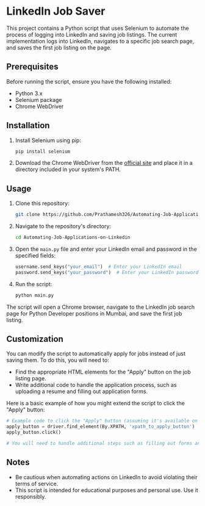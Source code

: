# LinkedIn Job Saver

This project contains a Python script that uses Selenium to automate the process of logging into LinkedIn and saving job listings. The current implementation logs into LinkedIn, navigates to a specific job search page, and saves the first job listing on the page. 

## Prerequisites

Before running the script, ensure you have the following installed:

- Python 3.x
- Selenium package
- Chrome WebDriver

## Installation

1. Install Selenium using pip:
    ```bash
    pip install selenium
    ```

2. Download the Chrome WebDriver from the [official site](https://sites.google.com/a/chromium.org/chromedriver/downloads) and place it in a directory included in your system's PATH.

## Usage

1. Clone this repository:
    ```bash
    git clone https://github.com/Prathamesh326/Automating-Job-Applications-on-Linkedin.git
    ```

2. Navigate to the repository's directory:
    ```bash
    cd Automating-Job-Applications-on-Linkedin
    ```

3. Open the `main.py` file and enter your LinkedIn email and password in the specified fields:
    ```python
    username.send_keys("your_email")  # Enter your LinkedIn email
    password.send_keys("your_password")  # Enter your LinkedIn password
    ```

4. Run the script:
    ```bash
    python main.py
    ```

The script will open a Chrome browser, navigate to the LinkedIn job search page for Python Developer positions in Mumbai, and save the first job listing.

## Customization

You can modify the script to automatically apply for jobs instead of just saving them. To do this, you will need to:
- Find the appropriate HTML elements for the "Apply" button on the job listing page.
- Write additional code to handle the application process, such as uploading a resume and filling out application forms.

Here is a basic example of how you might extend the script to click the "Apply" button:

```python
# Example code to click the "Apply" button (assuming it's available on the job listing page)
apply_button = driver.find_element(By.XPATH, 'xpath_to_apply_button')
apply_button.click()

# You will need to handle additional steps such as filling out forms and submitting applications.
```

## Notes

- Be cautious when automating actions on LinkedIn to avoid violating their terms of service.
- This script is intended for educational purposes and personal use. Use it responsibly.
